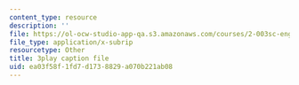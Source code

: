 ```yaml
---
content_type: resource
description: ''
file: https://ol-ocw-studio-app-qa.s3.amazonaws.com/courses/2-003sc-engineering-dynamics-fall-2011/ea03f58f1fd7d1738829a070b221ab08_9CPA6WG6mRo.srt
file_type: application/x-subrip
resourcetype: Other
title: 3play caption file
uid: ea03f58f-1fd7-d173-8829-a070b221ab08
---
```

